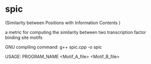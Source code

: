 # spic 
(Similarity between Positions with Information Contents )

a metric for computing  the similarity between two transcription factor binding site motifs

GNU compiling command: g++ spic.cpp -o spic


USAGE:
PROGRAM_NAME <Motif_A_file> <Motif_B_file> 
